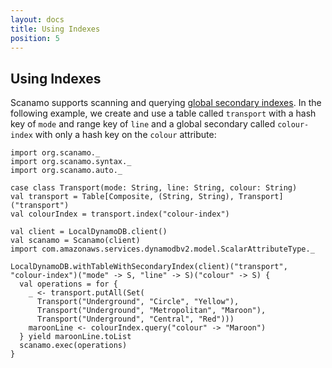 ```yaml
---
layout: docs
title: Using Indexes
position: 5
---
```


## Using Indexes

Scanamo supports scanning and querying [global secondary indexes](http://docs.aws.amazon.com/amazondynamodb/latest/developerguide/GSI.html). 
In the following example, we create and use a table called `transport` with a hash key 
of `mode` and range key of `line` and a global secondary called `colour-index` 
with only a hash key on the `colour` attribute:

```tut:silent
import org.scanamo._
import org.scanamo.syntax._
import org.scanamo.auto._

case class Transport(mode: String, line: String, colour: String)
val transport = Table[Composite, (String, String), Transport]("transport")
val colourIndex = transport.index("colour-index")

val client = LocalDynamoDB.client()
val scanamo = Scanamo(client)
import com.amazonaws.services.dynamodbv2.model.ScalarAttributeType._
```
```tut:book
LocalDynamoDB.withTableWithSecondaryIndex(client)("transport", "colour-index")("mode" -> S, "line" -> S)("colour" -> S) {
  val operations = for {
    _ <- transport.putAll(Set(
      Transport("Underground", "Circle", "Yellow"),
      Transport("Underground", "Metropolitan", "Maroon"),
      Transport("Underground", "Central", "Red")))
    maroonLine <- colourIndex.query("colour" -> "Maroon")
  } yield maroonLine.toList
  scanamo.exec(operations)
}
```